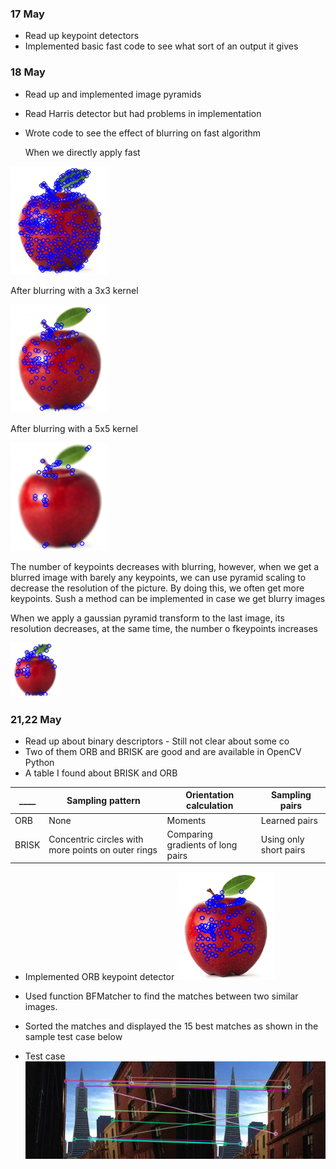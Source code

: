 ### 17 May

* Read up keypoint detectors
* Implemented basic fast code to see what sort of an output it gives

### 18 May

* Read up and implemented image pyramids
* Read Harris detector but had problems in implementation
* Wrote code to see the effect of blurring on fast algorithm

  When we directly apply fast

![alt](https://github.com/nivedk/SoC-Cam-Scanner-test-codes/blob/master/first.png)

  After blurring with a 3x3 kernel

![alt](https://github.com/nivedk/SoC-Cam-Scanner-test-codes/blob/master/second.png)

  After blurring with a 5x5 kernel

![alt](https://github.com/nivedk/SoC-Cam-Scanner-test-codes/blob/master/third.png)

The number of keypoints decreases with blurring, however, when we get a blurred image with barely any keypoints,
we can use pyramid scaling to decrease the resolution of the picture. By doing this, we often get more keypoints.
Sush a method can be implemented in case we get blurry images

When we apply a gaussian pyramid transform to the last image, its resolution decreases, at the same time, the number o fkeypoints increases

![alt](https://github.com/nivedk/SoC-Cam-Scanner-test-codes/blob/master/pyramid_scaling.png)

### 21,22 May

 * Read up about binary descriptors - Still not clear about some co
 * Two of them ORB and BRISK are good and are available in OpenCV Python
 * A table I found about BRISK and ORB

____| Sampling pattern |	Orientation calculation |	Sampling pairs
--- | --- | --- | ---
ORB |	None |	Moments |	Learned pairs
BRISK |	Concentric circles with more points on outer rings | Comparing gradients of long pairs |	Using only short pairs

 * Implemented ORB keypoint detector
 ![alt](https://github.com/nivedk/SoC-Cam-Scanner-test-codes/blob/master/apple_orb.png)

 * Used function BFMatcher to find the matches between two similar images.
 * Sorted the matches and displayed the 15 best matches as shown in the sample test case below
 * Test case ![alt](https://github.com/nivedk/SoC-Cam-Scanner-test-codes/blob/master/orb_match.png)
